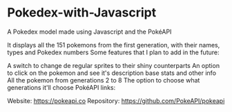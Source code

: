 # Pokedex-with-Javascript
A Pokedex model made using Javascript and the PokéAPI

It displays all the 151 pokemons from the first generation, with their names, types and Pokedex numbers Some features that I plan to add in the future:

A switch to change de regular sprites to their shiny counterparts
An option to click on the pokemon and see it's description base stats and other info
All the pokemon from generations 2 to 8
The option to choose what generations it'll choose
PokéAPI links:

Website: https://pokeapi.co
Repository: https://github.com/PokeAPI/pokeapi
